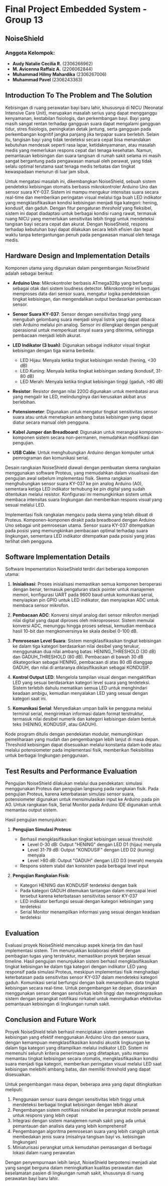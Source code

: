 # Final Project Embedded System - Group 13 
## NoiseShield

### Anggota Kelompok:
- **Audy Natalie Cecilia R.** (2306266962)
- **M. Avicenna Raffaiz A.** (2206062844)
- **Muhammad Hilmy Mahardika** (2306267006)
- **Muhammad Pavel** (2306243363)

## Introduction To The Problem and The Solution

Kebisingan di ruang perawatan bayi baru lahir, khususnya di NICU (Neonatal Intensive Care Unit), merupakan masalah serius yang dapat mengganggu kenyamanan, kestabilan fisiologis, dan perkembangan bayi. Bayi yang masih sangat rentan terhadap gangguan suara dapat mengalami gangguan tidur, stres fisiologis, peningkatan detak jantung, serta gangguan pada perkembangan kognitif jangka panjang jika terpapar suara berlebih. Selain itu, tangisan bayi yang tidak terdeteksi secara cepat bisa menandakan kebutuhan mendesak seperti rasa lapar, ketidaknyamanan, atau masalah medis yang memerlukan respons cepat dari tenaga kesehatan. Namun, pemantauan kebisingan dan suara tangisan di rumah sakit selama ini masih sangat bergantung pada pengawasan manual oleh perawat, yang tidak selalu optimal terutama saat tenaga medis terbatas dan tingkat kewaspadaan menurun di luar jam sibuk.

Untuk mengatasi masalah ini, dikembangkan NoiseShield, sebuah sistem pendeteksi kebisingan otomatis berbasis mikrokontroler Arduino Uno dan sensor suara KY-037. Sistem ini mampu mengukur intensitas suara secara real-time dan memberikan peringatan visual melalui tiga buah LED indikator yang mengklasifikasikan kondisi kebisingan menjadi tiga kategori: hening, kondusif, dan gaduh. Dengan fitur pengaturan *threshold* yang fleksibel, sistem ini dapat diadaptasi untuk berbagai kondisi ruang rawat, termasuk ruang NICU yang memerlukan sensitivitas lebih tinggi untuk mendeteksi tangisan bayi secara cepat dan akurat. Dengan NoiseShield, respons terhadap kebutuhan bayi dapat dilakukan secara lebih efisien dan tepat waktu tanpa ketergantungan penuh pada pengawasan manual oleh tenaga medis.

## Hardware Design and Implementation Details

Komponen utama yang digunakan dalam pengembangan NoiseShield adalah sebagai berikut:

- **Arduino Uno**: Mikrokontroler berbasis ATmega328p yang berfungsi sebagai otak dari sistem loudness detector. Mikrokontroler ini bertugas memproses data dari sensor suara, mengatur logika pendeteksian tingkat kebisingan, dan mengendalikan output berdasarkan pembacaan sensor.

- **Sensor Suara KY-037**: Sensor dengan sensitivitas tinggi yang mengubah gelombang suara menjadi sinyal listrik yang dapat dibaca oleh Arduino melalui pin analog. Sensor ini dilengkapi dengan penguat operasional untuk memperkuat sinyal suara yang diterima, sehingga pembacaan menjadi lebih akurat.

- **LED Indikator (3 buah)**: Digunakan sebagai indikator visual tingkat kebisingan dengan tiga warna berbeda:
  - LED Hijau: Menyala ketika tingkat kebisingan rendah (hening, <30 dB)
  - LED Kuning: Menyala ketika tingkat kebisingan sedang (kondusif, 31-80 dB)
  - LED Merah: Menyala ketika tingkat kebisingan tinggi (gaduh, >80 dB)

- **Resistor**: Resistor dengan nilai 220Ω digunakan untuk membatasi arus yang mengalir ke LED, melindunginya dari kerusakan akibat arus berlebihan.

- **Potensiometer**: Digunakan untuk mengatur tingkat sensitivitas sensor suara atau untuk menetapkan ambang batas kebisingan yang dapat diatur secara manual oleh pengguna.

- **Kabel Jumper dan Breadboard**: Digunakan untuk merangkai komponen-komponen sistem secara non-permanen, memudahkan modifikasi dan pengujian.

- **USB Cable**: Untuk menghubungkan Arduino dengan komputer untuk pemrograman dan komunikasi serial.

Desain rangkaian NoiseShield diawali dengan pembuatan skema rangkaian menggunakan software Proteus, yang memudahkan dalam visualisasi dan pengujian awal sebelum implementasi fisik. Skema rangkaian menghubungkan sensor suara KY-037 ke pin analog Arduino (A0), sementara ketiga LED indikator terhubung ke pin digital yang sudah ditentukan melalui resistor. Konfigurasi ini memungkinkan sistem untuk membaca intensitas suara lingkungan dan memberikan respons visual yang sesuai melalui LED.

Implementasi fisik rangkaian mengacu pada skema yang telah dibuat di Proteus. Komponen-komponen dirakit pada breadboard dengan Arduino Uno sebagai unit pemrosesan utama. Sensor suara KY-037 ditempatkan pada posisi yang memungkinkan pembacaan optimal terhadap suara lingkungan, sementara LED indikator ditempatkan pada posisi yang jelas terlihat oleh pengguna. 

## Software Implementation Details

Software Impementation NoiseShield terdiri dari beberapa komponen utama:

1. **Inisialisasi**: Proses inisialisasi memastikan semua komponen beroperasi dengan benar, termasuk pengaturan stack pointer untuk manajemen memori, konfigurasi UART pada 9600 baud untuk komunikasi serial, menyiapkan pin GPIO untuk LED indikator, dan menyiapkan ADC untuk membaca sensor mikrofon.

2. **Pembacaan ADC**: Konversi sinyal analog dari sensor mikrofon menjadi nilai digital yang dapat diproses oleh mikroprosesor. Sistem memulai konversi ADC, menunggu hingga proses selesai, kemudian membaca hasil 10-bit dan mengkonversinya ke skala desibel 0-100 dB.

3. **Pemrosesan Level Suara**: Sistem mengklasifikasikan tingkat kebisingan ke dalam tiga kategori berdasarkan nilai desibel yang terukur, menggunakan dua nilai ambang batas: HENING_THRESHOLD (30 dB) dan GADUH_THRESHOLD (80 dB). Pembacaan di bawah 30 dB dikategorikan sebagai HENING, pembacaan di atas 80 dB dianggap GADUH, dan nilai di antaranya diklasifikasikan sebagai KONDUSIF.

4. **Kontrol Output LED**: Mengelola tampilan visual dengan mengaktifkan LED yang sesuai berdasarkan kategori level suara yang terdeteksi. Sistem terlebih dahulu mematikan semua LED untuk menghindari keadaan ambigu, kemudian menyalakan LED yang sesuai dengan kategori saat ini.

5. **Komunikasi Serial**: Menyediakan umpan balik ke pengguna melalui terminal serial, mengirimkan informasi dalam format terstruktur, termasuk nilai desibel numerik dan kategori kebisingan dalam bentuk teks (HENING, KONDUSIF, atau GADUH).

Kode program ditulis dengan pendekatan modular, memungkinkan pemeliharaan yang mudah dan pengembangan lebih lanjut di masa depan. Threshold kebisingan dapat disesuaikan melalui konstanta dalam kode atau melalui potensiometer pada implementasi fisik, memberikan fleksibilitas untuk berbagai lingkungan penggunaan.

## Test Results and Performance Evaluation

Pengujian NoiseShield dilakukan melalui dua pendekatan: simulasi menggunakan Proteus dan pengujian langsung pada rangkaian fisik. Pada pengujian Proteus, karena keterbatasan simulasi sensor suara, potensiometer digunakan untuk mensimulasikan input ke Arduino pada pin A0. Untuk rangkaian fisik, Serial Monitor pada Arduino IDE digunakan untuk memantau output sistem.

Hasil pengujian menunjukkan:

1. **Pengujian Simulasi Proteus**:
   - Berhasil mengklasifikasikan tingkat kebisingan sesuai threshold:
     - Level 0-30 dB: Output "HENING" dengan LED D1 (hijau) menyala
     - Level 31-79 dB: Output "KONDUSIF" dengan LED D2 (kuning) menyala
     - Level >80 dB: Output "GADUH" dengan LED D3 (merah) menyala
   - Respons sistem stabil dan konsisten pada berbagai level input

2. **Pengujian Rangkaian Fisik**:
   - Kategori HENING dan KONDUSIF terdeteksi dengan baik
   - Pada kategori GADUH ditemukan tantangan dalam mencapai level tersebut karena keterbatasan sensitivitas sensor KY-037
   - LED indikator berfungsi sesuai dengan kategori kebisingan yang terdeteksi
   - Serial Monitor menampilkan informasi yang sesuai dengan keadaan terdeteksi


## Evaluation

Evaluasi proyek NoiseShield mencakup aspek kinerja tim dan hasil implementasi sistem. Tim menunjukkan kolaborasi efektif dengan pembagian tugas yang terstruktur, memastikan proyek berjalan sesuai timeline. Hasil pengujian menunjukkan sistem berhasil mengklasifikasikan tingkat kebisingan ke dalam tiga kategori dengan indikator LED yang responsif pada simulasi Proteus, meskipun implementasi fisik menghadapi keterbatasan pada sensitivitas sensor KY-037 dalam mendeteksi kategori gaduh. Komunikasi serial berfungsi dengan baik menampilkan data tingkat kebisingan secara real-time. Untuk pengembangan ke depan, disarankan menggunakan sensor dengan sensitivitas lebih tinggi dan mengintegrasikan sistem dengan perangkat notifikasi nirkabel untuk meningkatkan efektivitas pemantauan kebisingan di lingkungan rumah sakit.

## Conclusion and Future Work

Proyek NoiseShield telah berhasil menciptakan sistem pemantauan kebisingan yang efektif menggunakan Arduino Uno dan sensor suara, dengan kemampuan mengklasifikasikan kondisi akustik lingkungan ke dalam tiga kategori yang ditampilkan melalui indikator LED. Sistem ini memenuhi seluruh kriteria penerimaan yang ditetapkan, yaitu mampu memantau tingkat kebisingan secara otomatis, mengklasifikasikan kondisi suara menjadi tiga kategori, memberikan peringatan visual melalui LED saat kebisingan melebihi ambang batas, dan memiliki threshold yang dapat disesuaikan.

Untuk pengembangan masa depan, beberapa area yang dapat ditingkatkan meliputi:

1. Penggunaan sensor suara dengan sensitivitas lebih tinggi untuk mendeteksi berbagai tingkat kebisingan dengan lebih akurat
2. Pengembangan sistem notifikasi nirkabel ke perangkat mobile perawat untuk respons yang lebih cepat
3. Integrasi dengan sistem manajemen rumah sakit yang ada untuk pemantauan dan analisis data yang lebih komprehensif
4. Pengembangan algoritma pemrosesan suara yang lebih canggih untuk membedakan jenis suara (misalnya tangisan bayi vs. kebisingan lingkungan)
5. Miniaturisasi perangkat untuk kemudahan pemasangan di berbagai lokasi dalam ruang perawatan

Dengan penyempurnaan lebih lanjut, NoiseShield berpotensi menjadi alat yang sangat berguna dalam meningkatkan kualitas perawatan dan keselamatan pasien di lingkungan rumah sakit, khususnya di ruang perawatan bayi baru lahir.